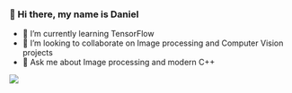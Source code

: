 ### 👋 Hi there, my name is Daniel

- 🌱 I’m currently learning TensorFlow
- 👯 I’m looking to collaborate on Image processing and Computer Vision projects
- 💬 Ask me about Image processing and modern C++

<a href="https://github.com/anuraghazra/github-readme-stats">
  <img align="center" src="https://github-readme-stats.vercel.app/api/top-langs/?username=danoan&layout=compact" />
</a>

<!--
**danoan/danoan** is a ✨ _special_ ✨ repository because its `README.md` (this file) appears on your GitHub profile.

Here are some ideas to get you started:

- 🔭 I’m currently working on ...
- 🤔 I’m looking for help with ...
- 💬 Ask me about ...
- 📫 How to reach me: ...
- 😄 Pronouns: ...
- ⚡ Fun fact: ...
-->

